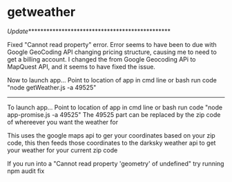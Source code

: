 # getweather


*Update************************************************

Fixed "Cannot read property" error. Error seems to have been to due with Google GeoCoding API changing pricing structure, causing me to need to get a billing account. I changed the from Google Geocoding APi to MapQuest API, and it seems to have fixed the issue.

Now to launch app...
Point to location of app in cmd line or bash
run code "node getWeather.js -a 49525"

*******************************************************

To launch app...
Point to location of app in cmd line or bash
run code "node app-promise.js -a 49525"
The 49525 part can be replaced by the zip code of whereever you want the weather for

This uses the google maps api to ger your coordinates based on your zip code,
this then feeds those coordinates to the darksky weather api to get your weather for your current zip code

If you run into a "Cannot read property 'geometry' of undefined" try running npm audit fix
